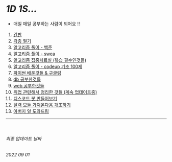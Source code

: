 # *1D 1S...*



- 매일 매일 공부하는 사람이 되어요 !!



1. [간판](https://github.com/mhd329)
2. [각종 필기](https://github.com/mhd329/TIL/tree/master/%ED%95%84%EA%B8%B0%EB%85%B8%ED%8A%B8)
3. [알고리즘 풀이 - 백준](https://github.com/mhd329/boj-1d1q)
4. [알고리즘 풀이 - swea](https://github.com/mhd329/TIL/tree/master/SWEA)
5. [알고리즘 집중치료실 (복습 필수인것들)](https://github.com/mhd329/TIL/tree/master/%EB%B3%B4%EC%B6%A9%EB%85%B8%ED%8A%B8)
6. [알고리즘 풀이 - codeup 기초 100제](https://github.com/mhd329/TIL/tree/master/%EC%BD%94%EB%93%9C%EC%97%85%20%EA%B8%B0%EC%B4%88%20100%EC%A0%9C)
7. [파이썬 배운것들 & 구글링](https://github.com/mhd329/Python_study)
8. [db 공부한것들](https://github.com/mhd329/TIL/tree/master/%EB%8D%B0%EC%9D%B4%ED%84%B0%EB%B2%A0%EC%9D%B4%EC%8A%A4%20%EA%B3%B5%EB%B6%80)
9. [web 공부한것들](https://github.com/mhd329/TIL/tree/master/web%EA%B3%B5%EB%B6%80)
10. [취업 관련해서 정리한 것들 (계속 업데이트중)](https://github.com/mhd329/job-research)
11. [디스코드 봇 만들어보기](https://github.com/mhd329/bot-making-project)
12. [달력 모듈 가져온다음 개조하기](https://github.com/mhd329/Making_toys)
13. [아버지 일 도와드림](https://github.com/mhd329/My_works_using_Python)



---



<br>

###### 최종 업데이트 날짜

###### 2022 09 01
